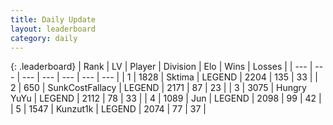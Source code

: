 ```yaml
---
title: Daily Update
layout: leaderboard
category: daily
---
```


{: .leaderboard}
| Rank | LV | Player | Division | Elo | Wins | Losses |
| --- | --- | --- | --- | --- | --- | --- |
| <span data-change="0">1</span> | 1828 | <span title="ID: 353063">Sktima</span> | LEGEND | <span data-change="2">2204</span> | <span data-change="14">135</span> | <span data-change="4">33</span> |
| <span data-change="0">2</span> | 650 | <span title="ID: 402846">SunkCostFallacy</span> | LEGEND | <span data-change="0">2171</span> | <span data-change="0">87</span> | <span data-change="0">23</span> |
| <span data-change="0">3</span> | 3075 | <span title="ID: 164871">Hungry YuYu</span> | LEGEND | <span data-change="0">2112</span> | <span data-change="7">78</span> | <span data-change="3">33</span> |
| <span data-change="7">4</span> | 1089 | <span title="ID: 294236">Jun</span> | LEGEND | <span data-change="62">2098</span> | <span data-change="13">99</span> | <span data-change="2">42</span> |
| <span data-change="-1">5</span> | 1547 | <span title="ID: 392407">Kunzut1k</span> | LEGEND | <span data-change="5">2074</span> | <span data-change="1">77</span> | <span data-change="0">37</span> |